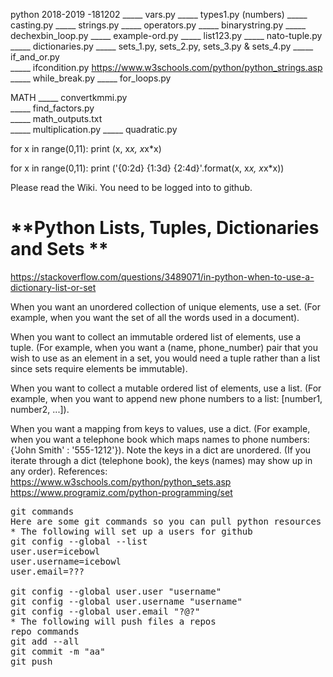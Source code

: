 python 2018-2019 -181202
_____ vars.py
_____ types1.py (numbers)
_____ casting.py
_____ strings.py 
_____ operators.py
_____ binarystring.py
_____ dechexbin_loop.py
_____ example-ord.py
_____ list123.py
_____ nato-tuple.py
_____ dictionaries.py
_____ sets_1.py, sets_2.py, sets_3.py & sets_4.py
_____ if_and_or.py	
_____ ifcondition.py
		https://www.w3schools.com/python/python_strings.asp
_____ while_break.py
_____ for_loops.py

MATH
_____ convertkmmi.py	
_____ find_factors.py	
_____ math_outputs.txt	
_____ multiplication.py	
_____ quadratic.py


for x in range(0,11):
	print (x, x*x, x*x*x)

for x in range(0,11):
	print ('{0:2d} {1:3d} {2:4d}'.format(x, x*x, x*x*x))



Please read the Wiki. You need to be logged into to github.
# **Python Lists, Tuples, Dictionaries and Sets **
https://stackoverflow.com/questions/3489071/in-python-when-to-use-a-dictionary-list-or-set

When you want an unordered collection of unique elements, use a set. (For example, when you want the set of all the words used in a document).

When you want to collect an immutable ordered list of elements, use a tuple. (For example, when you want a (name, phone_number) pair that you wish to use as an element in a set, you would need a tuple rather than a list since sets require elements be immutable).

When you want to collect a mutable ordered list of elements, use a list. (For example, when you want to append new phone numbers to a list: [number1, number2, ...]).

When you want a mapping from keys to values, use a dict. (For example, when you want a telephone book which maps names to phone numbers: {'John Smith' : '555-1212'}). Note the keys in a dict are unordered. (If you iterate through a dict (telephone book), the keys (names) may show up in any order).
References:
https://www.w3schools.com/python/python_sets.asp
https://www.programiz.com/python-programming/set
<pre>
git commands
Here are some git commands so you can pull python resources from this repo
* The following will set up a users for github
git config --global --list
user.user=icebowl
user.username=icebowl
user.email=???

git config --global user.user "username"
git config --global user.username "username"
git config --global user.email "?@?"
* The following will push files a repos
repo commands
git add --all
git commit -m "aa"
git push
</pre>
